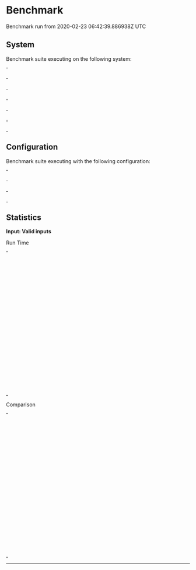 # Benchmark

Benchmark run from 2020-02-23 06:42:39.886938Z UTC

## System

Benchmark suite executing on the following system:

<table style="width: 1%">
  <tr>
    <th style="width: 1%; white-space: nowrap">Operating System</th>
    <td>macOS</td>
  </tr><tr>
    <th style="white-space: nowrap">CPU Information</th>
    <td style="white-space: nowrap">Intel(R) Core(TM) i9-9880H CPU @ 2.30GHz</td>
  </tr><tr>
    <th style="white-space: nowrap">Number of Available Cores</th>
    <td style="white-space: nowrap">16</td>
  </tr><tr>
    <th style="white-space: nowrap">Available Memory</th>
    <td style="white-space: nowrap">32 GB</td>
  </tr><tr>
    <th style="white-space: nowrap">Elixir Version</th>
    <td style="white-space: nowrap">1.7.4</td>
  </tr><tr>
    <th style="white-space: nowrap">Erlang Version</th>
    <td style="white-space: nowrap">22.0</td>
  </tr>
</table>

## Configuration

Benchmark suite executing with the following configuration:

<table style="width: 1%">
  <tr>
    <th style="width: 1%">:time</th>
    <td style="white-space: nowrap">5 s</td>
  </tr><tr>
    <th>:parallel</th>
    <td style="white-space: nowrap">1</td>
  </tr><tr>
    <th>:warmup</th>
    <td style="white-space: nowrap">2 s</td>
  </tr>
</table>

## Statistics




__Input: Valid inputs__

Run Time
<table style="width: 1%">
  <tr>
    <th>Name</th>
    <th style="text-align: right">IPS</th>
    <th style="text-align: right">Average</th>
    <th style="text-align: right">Devitation</th>
    <th style="text-align: right">Median</th>
    <th style="text-align: right">99th&nbsp;%</th>
  </tr>
  <tr>
    <td style="white-space: nowrap">Navigate (hound)</td>
    <td style="white-space: nowrap; text-align: right">68.55</td>
    <td style="white-space: nowrap; text-align: right">14.59 ms</td>
    <td style="white-space: nowrap; text-align: right">±35.57%</td>
    <td style="white-space: nowrap; text-align: right">13.91 ms</td>
    <td style="white-space: nowrap; text-align: right">31.31 ms</td>
  </tr>
  <tr>
    <td style="white-space: nowrap">Navigate (wallaby)</td>
    <td style="white-space: nowrap; text-align: right">61.21</td>
    <td style="white-space: nowrap; text-align: right">16.34 ms</td>
    <td style="white-space: nowrap; text-align: right">±26.35%</td>
    <td style="white-space: nowrap; text-align: right">15.79 ms</td>
    <td style="white-space: nowrap; text-align: right">31.94 ms</td>
  </tr>
  <tr>
    <td style="white-space: nowrap">Select option (hound)</td>
    <td style="white-space: nowrap; text-align: right">54.72</td>
    <td style="white-space: nowrap; text-align: right">18.27 ms</td>
    <td style="white-space: nowrap; text-align: right">±20.18%</td>
    <td style="white-space: nowrap; text-align: right">17.53 ms</td>
    <td style="white-space: nowrap; text-align: right">37.51 ms</td>
  </tr>
  <tr>
    <td style="white-space: nowrap">Find element (hound)</td>
    <td style="white-space: nowrap; text-align: right">53.87</td>
    <td style="white-space: nowrap; text-align: right">18.56 ms</td>
    <td style="white-space: nowrap; text-align: right">±17.79%</td>
    <td style="white-space: nowrap; text-align: right">17.90 ms</td>
    <td style="white-space: nowrap; text-align: right">38.10 ms</td>
  </tr>
  <tr>
    <td style="white-space: nowrap">Element displayed (hound)</td>
    <td style="white-space: nowrap; text-align: right">38.83</td>
    <td style="white-space: nowrap; text-align: right">25.75 ms</td>
    <td style="white-space: nowrap; text-align: right">±14.18%</td>
    <td style="white-space: nowrap; text-align: right">25.00 ms</td>
    <td style="white-space: nowrap; text-align: right">47.76 ms</td>
  </tr>
  <tr>
    <td style="white-space: nowrap">Visible text (hound)</td>
    <td style="white-space: nowrap; text-align: right">37.44</td>
    <td style="white-space: nowrap; text-align: right">26.71 ms</td>
    <td style="white-space: nowrap; text-align: right">±13.27%</td>
    <td style="white-space: nowrap; text-align: right">26.01 ms</td>
    <td style="white-space: nowrap; text-align: right">54.86 ms</td>
  </tr>
  <tr>
    <td style="white-space: nowrap">Find element (wallaby)</td>
    <td style="white-space: nowrap; text-align: right">34.51</td>
    <td style="white-space: nowrap; text-align: right">28.98 ms</td>
    <td style="white-space: nowrap; text-align: right">±14.29%</td>
    <td style="white-space: nowrap; text-align: right">28.21 ms</td>
    <td style="white-space: nowrap; text-align: right">59.44 ms</td>
  </tr>
  <tr>
    <td style="white-space: nowrap">Element displayed (wallaby)</td>
    <td style="white-space: nowrap; text-align: right">33.68</td>
    <td style="white-space: nowrap; text-align: right">29.69 ms</td>
    <td style="white-space: nowrap; text-align: right">±10.74%</td>
    <td style="white-space: nowrap; text-align: right">29.13 ms</td>
    <td style="white-space: nowrap; text-align: right">50.08 ms</td>
  </tr>
  <tr>
    <td style="white-space: nowrap">Visible text (wallaby)</td>
    <td style="white-space: nowrap; text-align: right">26.69</td>
    <td style="white-space: nowrap; text-align: right">37.46 ms</td>
    <td style="white-space: nowrap; text-align: right">±12.31%</td>
    <td style="white-space: nowrap; text-align: right">36.63 ms</td>
    <td style="white-space: nowrap; text-align: right">68.17 ms</td>
  </tr>
  <tr>
    <td style="white-space: nowrap">Button click (hound)</td>
    <td style="white-space: nowrap; text-align: right">18.73</td>
    <td style="white-space: nowrap; text-align: right">53.40 ms</td>
    <td style="white-space: nowrap; text-align: right">±15.72%</td>
    <td style="white-space: nowrap; text-align: right">50.77 ms</td>
    <td style="white-space: nowrap; text-align: right">102.22 ms</td>
  </tr>
  <tr>
    <td style="white-space: nowrap">Fill-in element (hound)</td>
    <td style="white-space: nowrap; text-align: right">14.18</td>
    <td style="white-space: nowrap; text-align: right">70.54 ms</td>
    <td style="white-space: nowrap; text-align: right">±9.19%</td>
    <td style="white-space: nowrap; text-align: right">68.91 ms</td>
    <td style="white-space: nowrap; text-align: right">99.12 ms</td>
  </tr>
  <tr>
    <td style="white-space: nowrap">Fill-in element (wallaby)</td>
    <td style="white-space: nowrap; text-align: right">13.49</td>
    <td style="white-space: nowrap; text-align: right">74.14 ms</td>
    <td style="white-space: nowrap; text-align: right">±8.64%</td>
    <td style="white-space: nowrap; text-align: right">72.89 ms</td>
    <td style="white-space: nowrap; text-align: right">106.53 ms</td>
  </tr>
  <tr>
    <td style="white-space: nowrap">Button click (wallaby)</td>
    <td style="white-space: nowrap; text-align: right">12.38</td>
    <td style="white-space: nowrap; text-align: right">80.77 ms</td>
    <td style="white-space: nowrap; text-align: right">±13.57%</td>
    <td style="white-space: nowrap; text-align: right">82.71 ms</td>
    <td style="white-space: nowrap; text-align: right">117.20 ms</td>
  </tr>
  <tr>
    <td style="white-space: nowrap">Select option (wallaby)</td>
    <td style="white-space: nowrap; text-align: right">8.38</td>
    <td style="white-space: nowrap; text-align: right">119.29 ms</td>
    <td style="white-space: nowrap; text-align: right">±9.15%</td>
    <td style="white-space: nowrap; text-align: right">116.86 ms</td>
    <td style="white-space: nowrap; text-align: right">164.64 ms</td>
  </tr>
</table>

Comparison
<table style="width: 1%">
  <tr>
    <th>Name</th>
    <th style="text-align: right">IPS</th>
    <th style="text-align: right">Slower</th>
  <tr>
    <td style="white-space: nowrap">Navigate (hound)</td>
    <td style="white-space: nowrap;text-align: right">68.55</td>
    <td>&nbsp;</td>
  </tr>
  <tr>
    <td style="white-space: nowrap">Navigate (wallaby)</td>
    <td style="white-space: nowrap; text-align: right">61.21</td>
    <td style="white-space: nowrap; text-align: right">1.12x</td>
  </tr>
  <tr>
    <td style="white-space: nowrap">Select option (hound)</td>
    <td style="white-space: nowrap; text-align: right">54.72</td>
    <td style="white-space: nowrap; text-align: right">1.25x</td>
  </tr>
  <tr>
    <td style="white-space: nowrap">Find element (hound)</td>
    <td style="white-space: nowrap; text-align: right">53.87</td>
    <td style="white-space: nowrap; text-align: right">1.27x</td>
  </tr>
  <tr>
    <td style="white-space: nowrap">Element displayed (hound)</td>
    <td style="white-space: nowrap; text-align: right">38.83</td>
    <td style="white-space: nowrap; text-align: right">1.77x</td>
  </tr>
  <tr>
    <td style="white-space: nowrap">Visible text (hound)</td>
    <td style="white-space: nowrap; text-align: right">37.44</td>
    <td style="white-space: nowrap; text-align: right">1.83x</td>
  </tr>
  <tr>
    <td style="white-space: nowrap">Find element (wallaby)</td>
    <td style="white-space: nowrap; text-align: right">34.51</td>
    <td style="white-space: nowrap; text-align: right">1.99x</td>
  </tr>
  <tr>
    <td style="white-space: nowrap">Element displayed (wallaby)</td>
    <td style="white-space: nowrap; text-align: right">33.68</td>
    <td style="white-space: nowrap; text-align: right">2.04x</td>
  </tr>
  <tr>
    <td style="white-space: nowrap">Visible text (wallaby)</td>
    <td style="white-space: nowrap; text-align: right">26.69</td>
    <td style="white-space: nowrap; text-align: right">2.57x</td>
  </tr>
  <tr>
    <td style="white-space: nowrap">Button click (hound)</td>
    <td style="white-space: nowrap; text-align: right">18.73</td>
    <td style="white-space: nowrap; text-align: right">3.66x</td>
  </tr>
  <tr>
    <td style="white-space: nowrap">Fill-in element (hound)</td>
    <td style="white-space: nowrap; text-align: right">14.18</td>
    <td style="white-space: nowrap; text-align: right">4.84x</td>
  </tr>
  <tr>
    <td style="white-space: nowrap">Fill-in element (wallaby)</td>
    <td style="white-space: nowrap; text-align: right">13.49</td>
    <td style="white-space: nowrap; text-align: right">5.08x</td>
  </tr>
  <tr>
    <td style="white-space: nowrap">Button click (wallaby)</td>
    <td style="white-space: nowrap; text-align: right">12.38</td>
    <td style="white-space: nowrap; text-align: right">5.54x</td>
  </tr>
  <tr>
    <td style="white-space: nowrap">Select option (wallaby)</td>
    <td style="white-space: nowrap; text-align: right">8.38</td>
    <td style="white-space: nowrap; text-align: right">8.18x</td>
  </tr>
</table>


<hr/>

